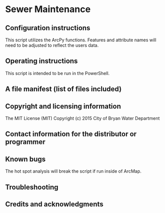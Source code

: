 # Sewer Maintenance
## Configuration instructions
This script utilizes the ArcPy functions.  Features and attribute names will need to be adjusted to reflect the users data. 
## Operating instructions
This script is intended to be run in the PowerShell.
## A file manifest (list of files included)
## Copyright and licensing information
The MIT License (MIT)
Copyright (c) 2015 City of Bryan Water Department
## Contact information for the distributor or programmer
## Known bugs
The hot spot analysis will break the script if run inside of ArcMap.  
## Troubleshooting
## Credits and acknowledgments

